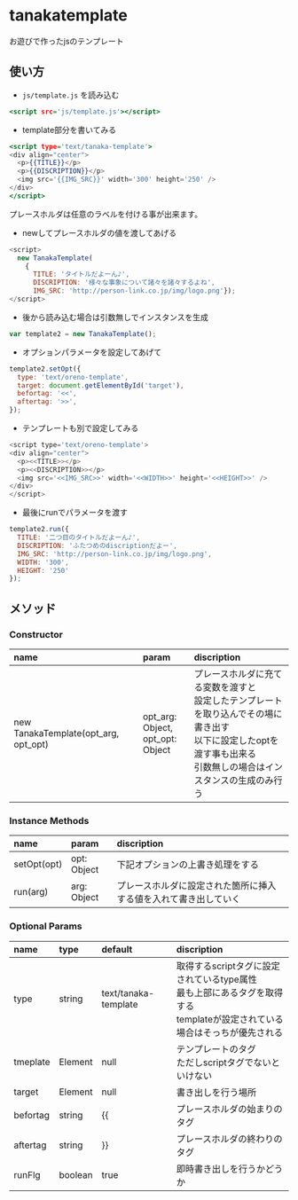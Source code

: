 # tanakatemplate
お遊びで作ったjsのテンプレート


## 使い方

- `js/template.js` を読み込む
```html:index.html
<script src='js/template.js'></script>
```
- template部分を書いてみる
```html:index.html
<script type='text/tanaka-template'>
<div align="center">
  <p>{{TITLE}}</p>
  <p>{{DISCRIPTION}}</p>
  <img src='{{IMG_SRC}}' width='300' height='250' />
</div>
</script>
```
プレースホルダは任意のラベルを付ける事が出来ます。
- newしてプレースホルダの値を渡してあげる
```javascript:index.js
<script>
  new TanakaTemplate(
    {
      TITLE: 'タイトルだよーん♪',
      DISCRIPTION: '様々な事象について諸々を諸々するよね',
      IMG_SRC: 'http://person-link.co.jp/img/logo.png'});
</script>
```
- 後から読み込む場合は引数無しでインスタンスを生成
```javascript:index.js
var template2 = new TanakaTemplate();
```
- オプションパラメータを設定してあげて
```javascript:index.js
template2.setOpt({
  type: 'text/oreno-template',
  target: document.getElementById('target'),
  befortag: '<<',
  aftertag: '>>',
});
```
- テンプレートも別で設定してみる
```javascript:index.js
<script type='text/oreno-template'>
<div align="center">
  <p><<TITLE>></p>
  <p><<DISCRIPTION>></p>
  <img src='<<IMG_SRC>>' width='<<WIDTH>>' height='<<HEIGHT>>' />
</div>
</script>
```
- 最後にrunでパラメータを渡す
```javascript:index.js
template2.run({
  TITLE: '二つ目のタイトルだよーん♪',
  DISCRIPTION: 'ふたつめのdiscriptionだよー',
  IMG_SRC: 'http://person-link.co.jp/img/logo.png',
  WIDTH: '300',
  HEIGHT: '250'
});
```

## メソッド

### Constructor
| name | param | discription |
|:-----------|:------------|:------------|
|new TanakaTemplate(opt_arg, opt_opt) | opt_arg: Object,<br> opt_opt: Object | プレースホルダに充てる変数を渡すと<br>設定したテンプレートを取り込んでその場に書き出す<br>以下に設定したoptを渡す事も出来る<br>引数無しの場合はインスタンスの生成のみ行う |

### Instance Methods
| name | param | discription |
|:-----------|:------------|:------------|
| setOpt(opt) | opt: Object | 下記オプションの上書き処理をする |
| run(arg) | arg: Object | プレースホルダに設定された箇所に挿入する値を入れて書き出していく |

### Optional Params
| name | type | default | discription |
|:-----------|:------------|:------------|:------------|
| type | string | text/tanaka-template | 取得するscriptタグに設定されているtype属性<br>最も上部にあるタグを取得する<br>templateが設定されている場合はそっちが優先される |
| tmeplate | Element | null | テンプレートのタグ<br>ただしscriptタグでないといけない |
| target | Element | null | 書き出しを行う場所 |
| befortag | string | {{ | プレースホルダの始まりのタグ |
| aftertag | string | }} | プレースホルダの終わりのタグ |
| runFlg | boolean | true | 即時書き出しを行うかどうか |